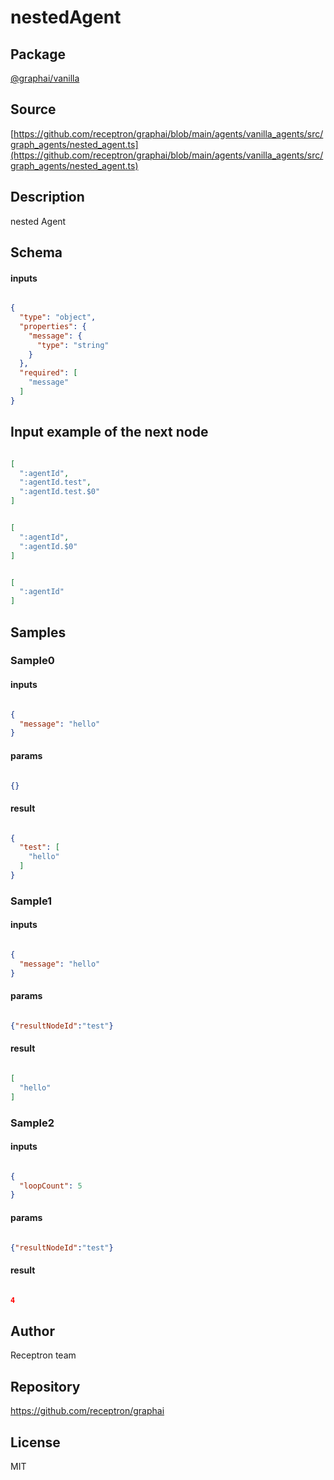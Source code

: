 # nestedAgent

## Package
[@graphai/vanilla](https://www.npmjs.com/package/@graphai/vanilla)
## Source
[https://github.com/receptron/graphai/blob/main/agents/vanilla_agents/src/graph_agents/nested_agent.ts](https://github.com/receptron/graphai/blob/main/agents/vanilla_agents/src/graph_agents/nested_agent.ts)

## Description

nested Agent

## Schema

#### inputs

```json

{
  "type": "object",
  "properties": {
    "message": {
      "type": "string"
    }
  },
  "required": [
    "message"
  ]
}

```

## Input example of the next node

```json

[
  ":agentId",
  ":agentId.test",
  ":agentId.test.$0"
]

```
```json

[
  ":agentId",
  ":agentId.$0"
]

```
```json

[
  ":agentId"
]

```

## Samples

### Sample0

#### inputs

```json

{
  "message": "hello"
}

```

#### params

```json

{}

```

#### result

```json

{
  "test": [
    "hello"
  ]
}

```
### Sample1

#### inputs

```json

{
  "message": "hello"
}

```

#### params

```json

{"resultNodeId":"test"}

```

#### result

```json

[
  "hello"
]

```
### Sample2

#### inputs

```json

{
  "loopCount": 5
}

```

#### params

```json

{"resultNodeId":"test"}

```

#### result

```json

4

```

## Author

Receptron team

## Repository

https://github.com/receptron/graphai

## License

MIT


